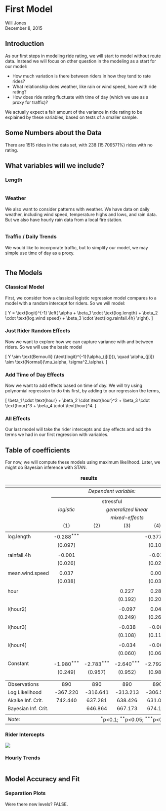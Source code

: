 # First Model
Will Jones  
December 8, 2015  




## Introduction

As our first steps in modeling ride rating, we will start to model without route
data. Instead we will focus on other question in the modeling as a start for our
model:

- How much variation is there between riders in how they tend to rate rides?
- What relationship does weather, like rain or wind speed, have with ride
rating?
- How does ride rating fluctuate with time of day (which we use as a proxy for
traffic)?

We actually expect a fair amount of the variance in ride rating to be explained
by these variables, based on tests of a smaller sample.

## Some Numbers about the Data





There are 1515 rides in the data set, with 238
(15.709571%) rides with no rating.

## What variables will we include?



### Length

<img src="first_model_files/figure-html/plot_length-1.png" title="" alt="" style="display: block; margin: auto;" /><img src="first_model_files/figure-html/plot_length-2.png" title="" alt="" style="display: block; margin: auto;" />

### Weather

We also want to consider patterns with weather. We have data on daily weather,
including wind speed, temperature highs and lows, and rain data. But we also
have hourly rain data from a local fire station.

<img src="first_model_files/figure-html/plot_weather-1.png" title="" alt="" style="display: block; margin: auto;" /><img src="first_model_files/figure-html/plot_weather-2.png" title="" alt="" style="display: block; margin: auto;" /><img src="first_model_files/figure-html/plot_weather-3.png" title="" alt="" style="display: block; margin: auto;" /><img src="first_model_files/figure-html/plot_weather-4.png" title="" alt="" style="display: block; margin: auto;" />


### Traffic / Daily Trends

We would like to incorporate traffic, but to simplify our model, we may simple
use time of day as a proxy.

<img src="first_model_files/figure-html/plot_traffic-1.png" title="" alt="" style="display: block; margin: auto;" /><img src="first_model_files/figure-html/plot_traffic-2.png" title="" alt="" style="display: block; margin: auto;" />




## The Models

### Classical Model

First, we consider how a classical logistic regression model compares to
a model with a random intercept for riders. So we will model:

\[
Y = \text{logit}^{-1} \left(
\alpha + \beta_1 \cdot \text{log.length} + \beta_2 \cdot \text{log.wind speed} +
\beta_3 \cdot \text{log.rainfall.4h}
\right).
\]

### Just Rider Random Effects

Now we want to explore how we can capture variance with and between riders. So
we will use the basic model

\[
Y \sim \text{Bernoulli} (\text{logit}^{-1}(\alpha_{j[i]})),
\quad
\alpha_{j[i]} \sim \text{Normal}(\mu_\alpha, \sigma^2_\alpha).
\]


### Add Time of Day Effects

Now we want to add effects based on time of day. We will try using polynomial
regression to do this first, by adding to our regression the terms,

\[
\beta_1 \cdot \text{hour} + 
\beta_2 \cdot \text{hour}^2 + 
\beta_3 \cdot \text{hour}^3 + 
\beta_4 \cdot \text{hour}^4.
\]

### All Effects

Our last model will take the rider intercepts and day effects and add the terms
we had in our first regression with variables. 


## Table of coefficients

For now, we will compute these models using maximum likelihood. Later, we might
do Bayesian inference with STAN.






<table style="text-align:center"><caption><strong>results</strong></caption>
<tr><td colspan="5" style="border-bottom: 1px solid black"></td></tr><tr><td style="text-align:left"></td><td colspan="4"><em>Dependent variable:</em></td></tr>
<tr><td></td><td colspan="4" style="border-bottom: 1px solid black"></td></tr>
<tr><td style="text-align:left"></td><td colspan="4">stressful</td></tr>
<tr><td style="text-align:left"></td><td><em>logistic</em></td><td colspan="3"><em>generalized linear</em></td></tr>
<tr><td style="text-align:left"></td><td><em></em></td><td colspan="3"><em>mixed-effects</em></td></tr>
<tr><td style="text-align:left"></td><td>(1)</td><td>(2)</td><td>(3)</td><td>(4)</td></tr>
<tr><td colspan="5" style="border-bottom: 1px solid black"></td></tr><tr><td style="text-align:left">log.length</td><td>-0.288<sup>***</sup></td><td></td><td></td><td>-0.377<sup>***</sup></td></tr>
<tr><td style="text-align:left"></td><td>(0.097)</td><td></td><td></td><td>(0.105)</td></tr>
<tr><td style="text-align:left"></td><td></td><td></td><td></td><td></td></tr>
<tr><td style="text-align:left">rainfall.4h</td><td>-0.001</td><td></td><td></td><td>-0.018</td></tr>
<tr><td style="text-align:left"></td><td>(0.026)</td><td></td><td></td><td>(0.027)</td></tr>
<tr><td style="text-align:left"></td><td></td><td></td><td></td><td></td></tr>
<tr><td style="text-align:left">mean.wind.speed</td><td>0.037</td><td></td><td></td><td>0.008</td></tr>
<tr><td style="text-align:left"></td><td>(0.038)</td><td></td><td></td><td>(0.038)</td></tr>
<tr><td style="text-align:left"></td><td></td><td></td><td></td><td></td></tr>
<tr><td style="text-align:left">hour</td><td></td><td></td><td>0.227</td><td>0.288</td></tr>
<tr><td style="text-align:left"></td><td></td><td></td><td>(0.192)</td><td>(0.203)</td></tr>
<tr><td style="text-align:left"></td><td></td><td></td><td></td><td></td></tr>
<tr><td style="text-align:left">I(hour2)</td><td></td><td></td><td>-0.097</td><td>0.049</td></tr>
<tr><td style="text-align:left"></td><td></td><td></td><td>(0.249)</td><td>(0.262)</td></tr>
<tr><td style="text-align:left"></td><td></td><td></td><td></td><td></td></tr>
<tr><td style="text-align:left">I(hour3)</td><td></td><td></td><td>-0.038</td><td>-0.087</td></tr>
<tr><td style="text-align:left"></td><td></td><td></td><td>(0.108)</td><td>(0.117)</td></tr>
<tr><td style="text-align:left"></td><td></td><td></td><td></td><td></td></tr>
<tr><td style="text-align:left">I(hour4)</td><td></td><td></td><td>-0.034</td><td>-0.062</td></tr>
<tr><td style="text-align:left"></td><td></td><td></td><td>(0.060)</td><td>(0.068)</td></tr>
<tr><td style="text-align:left"></td><td></td><td></td><td></td><td></td></tr>
<tr><td style="text-align:left">Constant</td><td>-1.980<sup>***</sup></td><td>-2.783<sup>***</sup></td><td>-2.640<sup>***</sup></td><td>-2.792<sup>***</sup></td></tr>
<tr><td style="text-align:left"></td><td>(0.249)</td><td>(0.957)</td><td>(0.952)</td><td>(0.980)</td></tr>
<tr><td style="text-align:left"></td><td></td><td></td><td></td><td></td></tr>
<tr><td colspan="5" style="border-bottom: 1px solid black"></td></tr><tr><td style="text-align:left">Observations</td><td>890</td><td>890</td><td>890</td><td>890</td></tr>
<tr><td style="text-align:left">Log Likelihood</td><td>-367.220</td><td>-316.641</td><td>-313.213</td><td>-306.525</td></tr>
<tr><td style="text-align:left">Akaike Inf. Crit.</td><td>742.440</td><td>637.281</td><td>638.426</td><td>631.050</td></tr>
<tr><td style="text-align:left">Bayesian Inf. Crit.</td><td></td><td>646.864</td><td>667.173</td><td>674.171</td></tr>
<tr><td colspan="5" style="border-bottom: 1px solid black"></td></tr><tr><td style="text-align:left"><em>Note:</em></td><td colspan="4" style="text-align:right"><sup>*</sup>p<0.1; <sup>**</sup>p<0.05; <sup>***</sup>p<0.01</td></tr>
</table>


### Rider Intercepts

![](first_model_files/figure-html/rider_intercepts-1.png)

### Hourly Trends

<img src="first_model_files/figure-html/hourly_plot-1.png" title="" alt="" style="display: block; margin: auto;" />


## Model Accuracy and Fit


### Separation Plots


Were there new levels? FALSE.
<img src="first_model_files/figure-html/pred_sep_plot-1.png" title="" alt="" style="display: block; margin: auto;" /><img src="first_model_files/figure-html/pred_sep_plot-2.png" title="" alt="" style="display: block; margin: auto;" /><img src="first_model_files/figure-html/pred_sep_plot-3.png" title="" alt="" style="display: block; margin: auto;" /><img src="first_model_files/figure-html/pred_sep_plot-4.png" title="" alt="" style="display: block; margin: auto;" />

